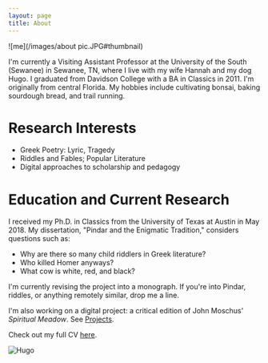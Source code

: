 ```yaml
---
layout: page
title: About
---
```

![me](/images/about pic.JPG#thumbnail)


I'm currently a Visiting Assistant Professor at the University of the South (Sewanee) in Sewanee, TN, where I live with my wife Hannah and my dog Hugo.
I graduated from Davidson College with a BA in Classics in 2011. I'm originally from central Florida. My hobbies include cultivating bonsai, baking sourdough bread, and trail running.

# Research Interests
<ul><li>Greek Poetry: Lyric, Tragedy</li> <li>Riddles and Fables; Popular Literature</li> <li>Digital approaches to scholarship and pedagogy</li></ul>

# Education and Current Research
I received my Ph.D. in Classics from the University of Texas at Austin in May 2018. My dissertation, "Pindar and the Enigmatic Tradition," considers questions such as:
<ul> <li>
Why are there so many child riddlers in Greek literature?
</li>
<li>
Who killed Homer anyways?
</li>
<li>
What cow is white, red, and black?
</li></ul>


I'm currently revising the project into a monograph. If you're into Pindar, riddles, or anything remotely similar, drop me a line.

I'm also working on a digital project: a critical edition of John Moschus' <em>Spiritual Meadow</em>. See [Projects](/projects/).

Check out my full CV [here](/assets/CV_Sanders_web.pdf).



![Hugo](/images/hugo.JPG#hugo)
